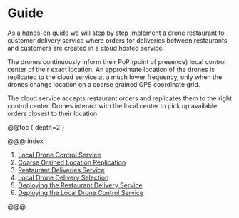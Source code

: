# Guide

As a hands-on guide we will step by step implement a drone restaurant to customer delivery service where orders for deliveries
between restaurants and customers are created in a cloud hosted service.

The drones continuously inform their PoP (point of presence) local control center of their exact location. An approximate
location of the drones is replicated to the cloud service at a much lower frequency, only when the drones change 
location on a coarse grained GPS coordinate grid.

The cloud service accepts restaurant orders and replicates them to the right control center. Drones interact with
the local center to pick up available orders closest to their location.

@@toc { depth=2 }

@@@ index

1. [Local Drone Control Service](guide/1-local-drone-control-service.md)
2. [Coarse Grained Location Replication](guide/2-drone-location-to-cloud-service.md)
3. [Restaurant Deliveries Service](guide/3-restaurant-deliveries-service.md)
4. [Local Drone Delivery Selection](guide/4-local-drone-delivery-selection.md)
5. [Deploying the Restaurant Delivery Service](guide/5-deploying-delivery-service.md)
6. [Deploying the Local Drone Control Service](guide/6-deploying-local-drone-control-service.md)

@@@


